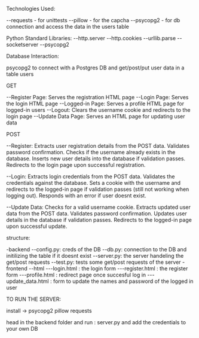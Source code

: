 Technologies Used:

--requests - for unittests
--pillow - for the capcha
--psycopg2 - for db connection and access the data in the users table

Python Standard Libraries:
--http.server 
--http.cookies 
--urllib.parse 
--socketserver 
--psycopg2

Database Interaction:

psycopg2 to connect with a Postgres DB and get/post/put user data in a table users

GET

--Register Page: Serves the registration HTML page
--Login Page: Serves the login HTML page
--Logged-in Page: Serves a profile HTML page for logged-in users
--Logout: Clears the username cookie and redirects to the login page
--Update Data Page: Serves an HTML page for updating user data

POST 

--Register: Extracts user registration details from the POST data. Validates password confirmation. Checks if the username already exists in the database. Inserts new user details into the database if validation passes. Redirects to the login page upon successful registration.

--Login: Extracts login credentials from the POST data. Validates the credentials against the database. Sets a cookie with the username and redirects to the logged-in page if validation passes (still not working when logging out). Responds with an error if user doesnt exist.

--Update Data: Checks for a valid username cookie. Extracts updated user data from the POST data. Validates password confirmation. Updates user details in the database if validation passes. Redirects to the logged-in page upon successful update.

structure:

-backend
--config.py: creds of the DB
--db.py: connection to the DB and initilizing the table if it doesnt exist
--server.py: the server handeling the get/post requests
--test.py: tests some get/post requests of the server
-frontend
--html
---login.html : the login form
---register.html : the register form
---profile.html : redirect page once succesful log in
---update_data.html : form to update the names and password of the logged in user


TO RUN THE SERVER:

install ->
psycopg2
pillow 
requests

head in the backend folder and run : server.py
and add the credentials to your own DB
